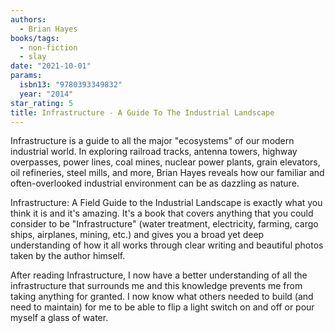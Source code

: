 ```yaml
---
authors:
  - Brian Hayes
books/tags:
  - non-fiction
  - slay
date: "2021-10-01"
params:
  isbn13: "9780393349832"
  year: "2014"
star_rating: 5
title: Infrastructure - A Guide To The Industrial Landscape
---
```


Infrastructure is a guide to all the major \"ecosystems\" of our modern industrial world. In exploring railroad tracks, antenna towers, highway overpasses, power lines, coal mines, nuclear power plants, grain elevators, oil refineries, steel mills, and more, Brian Hayes reveals how our familiar and often-overlooked industrial environment can be as dazzling as nature.

<!--more-->

Infrastructure: A Field Guide to the Industrial Landscape is exactly what you think it is and it's amazing. It's a book that covers anything that you could consider to be "Infrastructure" (water treatment, electricity, farming, cargo ships, airplanes, mining, etc.) and gives you a broad yet deep understanding of how it all works through clear writing and beautiful photos taken by the author himself.

After reading Infrastructure, I now have a better understanding of all the infrastructure that surrounds me and this knowledge prevents me from taking anything for granted. I now know what others needed to build (and need to maintain) for me to be able to flip a light switch on and off or pour myself a glass of water.
